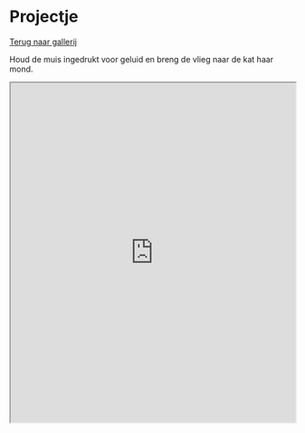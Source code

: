 # Projectje

[Terug naar gallerij](https://arneduyver.github.io/creative-coding/gallery)

Houd de muis ingedrukt voor geluid en breng de vlieg naar de kat haar mond.

<iframe width="100%" height=600 src="https://editor.p5js.org/Tibo29/full/OjJ5DFyw2"></iframe>